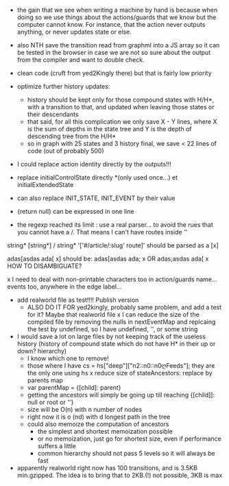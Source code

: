 - the gain that we see when writing a machine by hand is because when doing so we use things about the actions/guards that we know but the computer cannot know. For instance, that the action never outputs anything, or never updates state or else.

- also NTH save the transition read from graphml into a JS array so it can be tested in the browser in case we are not so sure about the output from the compiler and want to double check.

- clean code (cruft from yed2Kingly there) but that is fairly low priority

- optimize further history updates: 
  - history should be kept only for those compound states with H/H*, with a transition to that, and updated when leaving those states or their descendants
  - that said, for all this complication we only save X - Y lines, where X is the sum of depths in the state tree and Y is the depth of descending tree from the H/H*
  - so in graph with 25 states and 3 history final, we save < 22 lines of code (out of probably 500)

- I could replace action identity directly by the outputs!!! 
- replace initialControlState directly *(only used once...) et initialExtendedState
- can also replace INIT_STATE, INIT_EVENT by their value
- {return null} can be expressed in one line


- the regexp reached its limit : use a real parser... to avoid the rues that you cannot have a /. That means I can't have routes inside ''


string* [string*] / string*
'[\'#/article/:slug\' route]' should be parsed as a [x] 

adas[asdas ada[ x] should be: adas[asdas ada; x OR adas;asdas ada[ x
HOW TO DISAMBIGUATE? 

x I need to deal with non-printable characters too in action/guards name... events too, anywhere in the edge label... 
- add realworld file as test!!!! Publish version
  - ALSO DO IT FOR yed2kingly, probably same problem, and add a test for it? Maybe that realworld file 
x I can reduce the size of the compiled file by removing the nulls in nextEventMap and replcaing the test by undefined, so I have undefined, '', or some string
- I would save a lot on large files by not keeping track of the useless history (history of compound state which do not have H* in their up or down? hierarchy)
  - I know which one to remove!
  - those where I have cs = hs["deep"]["n2::n0::n0ღFeeds"]; they are the only one using hs
x reduce size of stateAncestors: replace by parents map
  - var parentMap = {[child]: parent}
  - getting the ancestors will simply be going up till reaching {[child]]: null or root or ''} 
  - size will be O(n) with n number of nodes
  - right now it is o (nd) with d longest path in the tree
  - could also memoize the computation of ancestors 
    - the simplest and shortest memoization possible
    - or no memoization, just go for shortest size, even if performance suffers a little
    - common hierarchy should not pass 5 levels so it will always be fast
- apparently realworld right now has 100 transitions, and is 3.5KB min.gzipped. The idea is to bring that to 2KB.(!) not possible, 3KB is max
